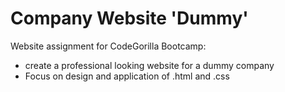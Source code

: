 # Company Website 'Dummy'
Website assignment for CodeGorilla Bootcamp:
- create a professional looking website for a dummy company
- Focus on design and application of .html and .css


